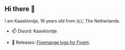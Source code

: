 ## Hi there 👋

I am Kaasklontje, 16 years old from 🇳🇱 The Netherlands.

- 📫 Disord: Kaasklontje

- 📁 Releases: [Fivemange logs for Fivem](https://github.com/Kaasklontje/Core-logs-fivemanage).

